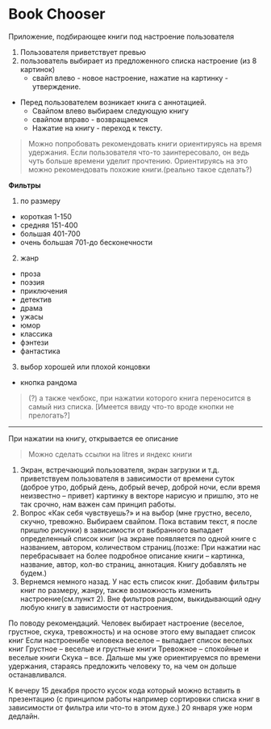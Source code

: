 # Book Chooser

Приложение, подбирающее книги под настроение пользователя

1. Пользователя приветствует превью
2. пользователь выбирает из предложенного списка настроение (из 8 картинок)
   - свайп влево - новое настроение, нажатие на картинку - утверждение.

- Перед пользователем возникает книга с аннотацией.
  - Свайпом влево выбираем следующую книгу
  - свайпом вправо - возвращаемся
  - Нажатие на книгу - переход к тексту.

> Можно попробовать рекомендовать книги ориентируясь на время удержания. Если пользователя что-то заинтересовало, он ведь чуть больше времени уделит прочтению. Ориентируясь на это можно рекомендовать похожие книги.(реально такое сделать?)

**Фильтры**
1. по размеру
  - короткая 1-150
  - средняя 151-400
  - большая 401-700
  - очень большая 701-до бесконечности
2. жанр
  - проза
  - поэзия
  - приключения
  - детектив
  - драма
  - ужасы
  - юмор
  - классика
  - фэнтези
  - фантастика
3. выбор хорошей или плохой концовки

- кнопка рандома

> (?) а также чекбокс, при нажатии которого книга переносится в самый низ списка.
> [Имеется ввиду что-то вроде кнопки не прелогать?]

---
При нажатии на книгу, открывается ее описание
> Можно сделать ссылки на litres и яндекс книги 

1)  Экран, встречающий пользователя, экран загрузки и т.д. приветствуем пользователя в зависимости от времени суток (доброе утро, добрый день, добрый вечер, доброй ночи, если время неизвестно – привет) картинку в векторе нарисую и пришлю, это не так срочно, нам важен сам принцип работы. 
2)  Вопрос «Как себя чувствуешь?» и на выбор (мне грустно, весело, скучно, тревожно. Выбираем свайпом. Пока вставим текст, я после пришлю рисунки) в зависимости от выбранного выпадает определенный список книг (на экране появляется по одной книге с названием, автором, количеством страниц.(позже: При нажатии нас перебрасывает на более подробное описание книги – картинка, название, автор, кол-во страниц, аннотация. Книгу добавлять не будем.)
3)  Вернемся немного назад. У нас есть список книг. Добавим фильтры книг по размеру, жанру, также возможность изменить настроение(см.пункт 2). Вне фильтров рандом, выкидывающий одну любую книгу в зависимости от настроения.

По поводу рекомендаций. Человек выбирает настроение (веселое, грустное, скука, тревожность) и на основе этого ему выпадает список книг
Если настроени6е человека веселое – выпадает список веселых книг
Грустное – веселые и грустные книги
Тревожное – спокойные и веселые книги
Скука – все.
Дальше мы уже ориентируемся по времени удержания, стараясь предложить человеку то, на чем он дольше останавливался.

К вечеру 15 декабря просто кусок кода который можно вставить в презентацию (с принципом работы например сортировки списка книг в зависимости от фильтра или что-то в этом духе.) 20 января уже норм дедлайн.